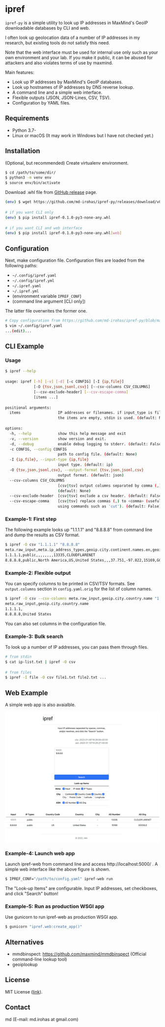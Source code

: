 # ipref

`ipref-py` is a simple utility to look up IP addresses in MaxMind's GeoIP
downloadable databases by CLI and web.

I often look up geolocation data of a number of IP addresses in my research,
but existing tools do not satisfy this need.

Note that the web interface must be used for internal use only such as your own
environment and your lab. If you make it public, it can be abused for attackers
and also violates terms of use by maxmind.

Main features:

- Look up IP addresses by MaxMind's GeoIP databases.
- Look up hostnames of IP addresses by DNS reverse lookup.
- A command line and a simple web interface.
- Flexible outputs (JSON, JSON-Lines, CSV, TSV).
- Configuration by YAML files.


## Requirements

- Python 3.7-
- Linux or macOS (It may work in Windows but I have not checked yet.)


## Installation

(Optional, but recommended) Create virtualenv environment.

```sh
$ cd /path/to/some/dir/
$ python3 -m venv env
$ source env/bin/activate
```

Download .whl file from [GitHub release](https://github.com/md-irohas/ipref-py/releases) page.

```sh
(env) $ wget https://github.com/md-irohas/ipref-py/releases/download/v0.1.0/ipref-0.1.0-py3-none-any.whl

# if you want CLI only
(env) $ pip install ipref-0.1.0-py3-none-any.whl

# if you want CLI and web interface
(env) $ pip install ipref-0.1.0-py3-none-any.whl[web]
```


## Configuration

Next, make configuration file.
Configuration files are loaded from the following paths:

- `~/.config/ipref.yaml`
- `~/.config/ipref.yml`
- `~/.ipref.yaml`
- `~/.ipref.yml`
- (environment variable `IPREF_CONF`)
- (command line argument [CLI only])

The latter file overwrites the former one.

```sh
# Copy configuration from https://github.com/md-irohas/ipref-py/blob/main/ipref/config.yaml.orig and edit it.
$ vim ~/.config/ipref.yaml
...(edit)...
```


## CLI Example

### Usage

```sh
$ ipref --help

usage: ipref [-h] [-v] [-d] [-c CONFIG] [-I {ip,file}]
             [-O {tsv,json,jsonl,csv}] [--csv-columns CSV_COLUMNS]
             [--csv-exclude-header] [--csv-escape-comma]
             [items ...]

positional arguments:
  items                 IP addresses or filenames. if input_type is file and
                        the items are empty, stdin is used. (default: None)

options:
  -h, --help            show this help message and exit
  -v, --version         show version and exit.
  -d, --debug           enable debug logging to stderr. (default: False)
  -c CONFIG, --config CONFIG
                        path to config file. (default: None)
  -I {ip,file}, --input-type {ip,file}
                        input type. (default: ip)
  -O {tsv,json,jsonl,csv}, --output-format {tsv,json,jsonl,csv}
                        output format. (default: json)
  --csv-columns CSV_COLUMNS
                        [csv|tsv] output columns separated by comma (,).
                        (default: None)
  --csv-exclude-header  [csv|tsv] exclude a csv header. (default: False)
  --csv-escape-comma    [csv|tsv] replace commas (,) to <comma> (useful when
                        using commands such as 'cut'). (default: False)
```


### Example-1: First step

The following example looks up "1.1.1.1" and "8.8.8.8" from command line and dump the results as CSV format.

```sh
$ ipref -O csv "1.1.1.1" "8.8.8.8"
meta.raw_input,meta.ip_address_types,geoip.city.continent.names.en,geoip.city.country.iso_code,geoip.city.country.names.en,geoip.city.city.names.en,geoip.city.postal.code,geoip.city.location.latitude,geoip.city.location.longitude,geoip.asn.autonomous_system_number,geoip.asn.autonomous_system_organization
1.1.1.1,public,,,,,,,,13335,CLOUDFLARENET
8.8.8.8,public,North America,US,United States,,,37.751,-97.822,15169,GOOGLE
```


### Example-2: Flexible output

You can specify columns to be printed in CSV/TSV formats.
See `output.columns` section in `config.yaml.orig` for the list of column names.

```sh
$ ipref -O csv --csv-columns meta.raw_input,geoip.city.country.name "1.1.1.1" "8.8.8.8"
meta.raw_input,geoip.city.country.name
1.1.1.1,
8.8.8.8,United States
```

You can also set columns in the configuration file.


### Example-3: Bulk search

To look up a number of IP addresses, you can pass them through files.

```sh
# from stdin
$ cat ip-list.txt | ipref -O csv

# from files
$ ipref -I file -O csv file1.txt file2.txt ...
```


## Web Example

A simple web app is also avaialble.

![Screenshot](./screenshot.png)


### Example-4: Launch web app

Launch ipref-web from command line and access http://localhost:5000/ .
A simple web interface like the above figure is shown.

```sh
$ IPREF_CONF="/path/to/config.yaml" ipref-web run
```

The "Look-up Items" are configurable. Input IP addresses, set checkboxes, and click "Search" button!


### Example-5: Run as production WSGI app 

Use gunicorn to run ipref-web as production WSGI app.

```sh
$ gunicorn "ipref.web:create_app()"
```


## Alternatives

- mmdbinspect: https://github.com/maxmind/mmdbinspect (Official command-line lookup tool)
- geoiplookup


## License

MIT License ([link](https://opensource.org/licenses/MIT)).


## Contact

md (E-mail: md.irohas at gmail.com)


